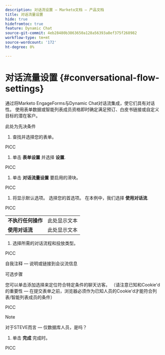 ```yaml
---
description: 对话流设置 — Marketo文档 — 产品文档
title: 对话流量设置
hide: true
hidefromtoc: true
feature: Dynamic Chat
source-git-commit: 4eb28480b3863650a128a56393a8ef375f268982
workflow-type: tm+mt
source-wordcount: '172'
ht-degree: 0%

---
```


# 对话流量设置 {#conversational-flow-settings}

通过将Marketo EngageForms与Dynamic Chat对话流集成，使它们具有对话性。 使用表单数据或智能列表成员资格即时确定满足预订、白皮书链接或自定义目标的潜在客户。

此处为先决条件

1. 查找并选择您的表单。

PICC

1. 单击 **表单设置** 并选择 **设置**.

PICC

1. 单击 **对话流量设置** 要启用的滑块。

PICC

1. 将显示默认选项。 选择您的首选项。 在本例中，我们选择 **使用对话流**.

PICC

<table style="table-layout:auto"> 
 <tbody> 
  <tr> 
   <td><b>不执行任何操作</b></td> 
   <td>此处显示文本</td>
  </tr> 
  <tr> 
   <td><b>使用对话流</b></td> 
   <td>此处显示文本</td>
  </tr>
 </tbody> 
</table>

1. 选择所需的对话流程和投放类型。

PICC

自我注释 — 说明或链接到会议流信息

可选步骤

您可以单击添加选择来定位符合特定条件的聊天访客。 （请注意已知和Cookie&#39;d的重要性 — 在提交表单之前，浏览器必须作为已知人员的Cookie&#39;d才能符合列表/智能列表成员的条件）

PICC

>[!NOTE]
>
>对于STEVE而言 — 仅数据库人员，是吗？

1. 单击 **完成** 完成时。

PICC
